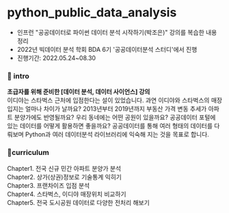 # python_public_data_analysis
- 인프런 "공공데이터로 파이썬 데이터 분석 시작하기(박조은)" 강의를 복습한 내용 정리
- 2022년 빅데이터 분석 학회 BDA 6기 '공공데이터분석 스터디'에서 진행
- 진행기간: 2022.05.24~08.30


### 💪 intro 
**초급자를 위해 준비한 [데이터 분석, 데이터 사이언스] 강의**   
이디야는 스타벅스 근처에 입점한다는 설이 있었습니다. 과연 이디야와 스타벅스의 매장입지는 얼마나 차이가 날까요? 2013년부터 2019년까지 부동산 가격 변동 추세가 아파트 분양가에도 반영될까요? 우리 동네에는 어떤 공원이 있을까요? 공공데이터 포털에 있는 데이터를 어떻게 활용하면 좋을까요? 공공데이터를 통해 여러 형태의 데이터를 다뤄보며 Python과 여러 데이터분석 라이브러리에 익숙해 지는 것을 목표로 합니다.


### 📗curriculum
Chapter1. 전국 신규 민간 아파트 분양가 분석   
Chapter2. 상가(상권)정보로 기술통계 익히기   
Chapter3. 프랜차이즈 입점 분석   
Chapter4. 스타벅스, 이디야 매장위치 비교하기   
Chapter5. 전국 도시공원 데이터로 다양한 전처리 해보기   
